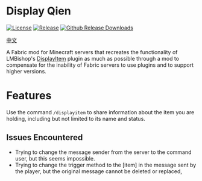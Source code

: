 # Display Qien
[![License](https://img.shields.io/github/license/linnn1103/Display-qien?style=flat-square)](https://github.com/linnn1103/Display-qien/blob/main/LICENSE)
[![Release](https://img.shields.io/github/v/release/linnn1103/Display-qien?include_prereleases&style=flat-square)](https://github.com/linnn1103/Display-qien/releases)
[![Github Release Downloads](https://img.shields.io/github/downloads/linnn1103/Display-qien/total?label=Github%20Release%20Downloads&style=flat-square)](https://github.com/linnn1103/Display-qien/releases)

[中文](https://github.com/linnn1103/Display-qien/blob/main/README.md)

A Fabric mod for Minecraft servers that recreates the functionality of LMBishop's [DisplayItem](https://www.spigotmc.org/resources/displayitem-abandoned.28931/) plugin as much as possible through a mod to compensate for the inability of Fabric servers to use plugins and to support higher versions.

# Features

Use the command `/displayitem` to share information about the item you are holding, including but not limited to its name and status.

## Issues Encountered
* Trying to change the message sender from the server to the command user, but this seems impossible.
* Trying to change the trigger method to the [item] in the message sent by the player, but the original message cannot be deleted or replaced,
